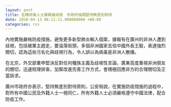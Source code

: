 ```yaml
---
layout: post
title: 在穗非裔人士據報被歧視　市政府強調堅持無差別對待
date: 2020-04-13 06:11:11.000000000 +08:00
categories: rss
---
```


內地實施嚴格防疫措施，避免更多新型肺炎輸入個案，據報有在廣州的非洲人遭到歧視，包括被業主趕走，要淪落街頭，多個非洲國家去信中國外長王毅，表達強烈關切，認為這些污名化與歧視行為，令人誤以為病毒是非洲人散播。

在北京，外交部重申堅決反對任何種族主義及歧視性言論，廣東高度重視非洲朋友的關切，迅速梳理排查，加緊改進完善工作方式，會積極回應非方的合理關切及正當訴求。

廣州市政府亦表示，堅持無差別對待原則，公安局說，在實施防疫措施的過程中，對所有中國公民及外籍人士一視同仁，所有外籍人士必須嚴格遵守中國法律，配合防疫工作。
